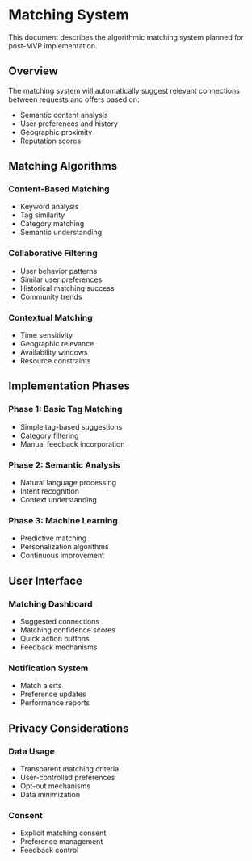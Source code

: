 # Matching System

This document describes the algorithmic matching system planned for post-MVP implementation.

## Overview

The matching system will automatically suggest relevant connections between requests and offers based on:
- Semantic content analysis
- User preferences and history
- Geographic proximity
- Reputation scores

## Matching Algorithms

### Content-Based Matching
- Keyword analysis
- Tag similarity
- Category matching
- Semantic understanding

### Collaborative Filtering
- User behavior patterns
- Similar user preferences
- Historical matching success
- Community trends

### Contextual Matching
- Time sensitivity
- Geographic relevance
- Availability windows
- Resource constraints

## Implementation Phases

### Phase 1: Basic Tag Matching
- Simple tag-based suggestions
- Category filtering
- Manual feedback incorporation

### Phase 2: Semantic Analysis
- Natural language processing
- Intent recognition
- Context understanding

### Phase 3: Machine Learning
- Predictive matching
- Personalization algorithms
- Continuous improvement

## User Interface

### Matching Dashboard
- Suggested connections
- Matching confidence scores
- Quick action buttons
- Feedback mechanisms

### Notification System
- Match alerts
- Preference updates
- Performance reports

## Privacy Considerations

### Data Usage
- Transparent matching criteria
- User-controlled preferences
- Opt-out mechanisms
- Data minimization

### Consent
- Explicit matching consent
- Preference management
- Feedback control